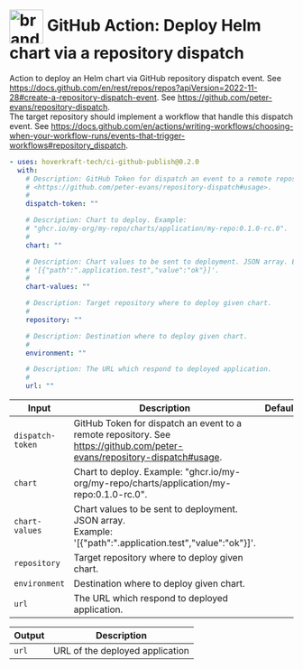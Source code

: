 <!-- start title -->

# <img src=".github/ghadocs/branding.svg" width="60px" align="center" alt="branding<icon:activity color:blue>" /> GitHub Action: Deploy Helm chart via a repository dispatch

<!-- end title -->
<!-- start description -->

Action to deploy an Helm chart via GitHub repository dispatch event.
See <https://docs.github.com/en/rest/repos/repos?apiVersion=2022-11-28#create-a-repository-dispatch-event>.
See <https://github.com/peter-evans/repository-dispatch>.<br />The target repository should implement a workflow that handle this dispatch event.
See <https://docs.github.com/en/actions/writing-workflows/choosing-when-your-workflow-runs/events-that-trigger-workflows#repository_dispatch>.

<!-- end description -->
<!-- start contents -->
<!-- end contents -->
<!-- start usage -->

```yaml
- uses: hoverkraft-tech/ci-github-publish@0.2.0
  with:
    # Description: GitHub Token for dispatch an event to a remote repository. See
    # <https://github.com/peter-evans/repository-dispatch#usage>.
    #
    dispatch-token: ""

    # Description: Chart to deploy. Example:
    # "ghcr.io/my-org/my-repo/charts/application/my-repo:0.1.0-rc.0".
    #
    chart: ""

    # Description: Chart values to be sent to deployment. JSON array. Example:
    # '[{"path":".application.test","value":"ok"}]'.
    #
    chart-values: ""

    # Description: Target repository where to deploy given chart.
    #
    repository: ""

    # Description: Destination where to deploy given chart.
    #
    environment: ""

    # Description: The URL which respond to deployed application.
    #
    url: ""
```

<!-- end usage -->
<!--
// jscpd:ignore-start
-->
<!-- start inputs -->

| **Input**                   | **Description**                                                                                                            | **Default** | **Required** |
| --------------------------- | -------------------------------------------------------------------------------------------------------------------------- | ----------- | ------------ |
| <code>dispatch-token</code> | GitHub Token for dispatch an event to a remote repository. See <https://github.com/peter-evans/repository-dispatch#usage>. |             | **true**     |
| <code>chart</code>          | Chart to deploy. Example: "ghcr.io/my-org/my-repo/charts/application/my-repo:0.1.0-rc.0".                                  |             | **true**     |
| <code>chart-values</code>   | Chart values to be sent to deployment. JSON array.<br />Example: '[{"path":".application.test","value":"ok"}]'.            |             | **false**    |
| <code>repository</code>     | Target repository where to deploy given chart.                                                                             |             | **true**     |
| <code>environment</code>    | Destination where to deploy given chart.                                                                                   |             | **true**     |
| <code>url</code>            | The URL which respond to deployed application.                                                                             |             | **true**     |

<!-- end inputs -->
<!--
// jscpd:ignore-end
-->
<!-- start outputs -->

| **Output**       | **Description**                 |
| ---------------- | ------------------------------- |
| <code>url</code> | URL of the deployed application |

<!-- end outputs -->
<!-- start [.github/ghadocs/examples/] -->
<!-- end [.github/ghadocs/examples/] -->
